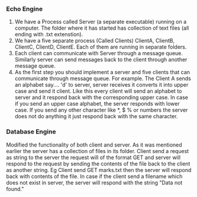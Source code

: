 ### Echo Engine

1. We have a Process called Server (a separate executable) running on a computer. The folder where it has started has collection of text files (all ending with .txt extenstion). 
2. We have a five separate process (Called Clients) ClientA, ClientB, ClientC, ClientD, ClientE.  Each of them are running in separate folders.
3. Each client can communicate with Server through a message queue.  Similarly server can send messages back to the client through another message queue.
4. As the first step you should implement a server and five clients that can communicate through message queue. For example. The Client A sends an alphabet say.... 'd' to server, server receives it converts it into upper case and send it client. Like this every client will send an alphabet to server and it respond back with the corresponding upper case. In case if you send an upper case alphabet, the server responds with lower case. If you send any other character like *, $ % or numbers the server does not do anything it just respond back with the same character.

### Database Engine

Modified the functionality of both client and server.
As it was mentioned earlier the server has a collection of files in its folder.  Client send a request as string to the server the request will of the format 
GET <filename>  and server will respond to the request by sending the contents of the file back to the client as another string.
Eg  Client send GET marks.txt  then the server will respond back with contents of the file.
In case if the client send a filename which does not exist in server, the  server will respond with the string "Data not found."
